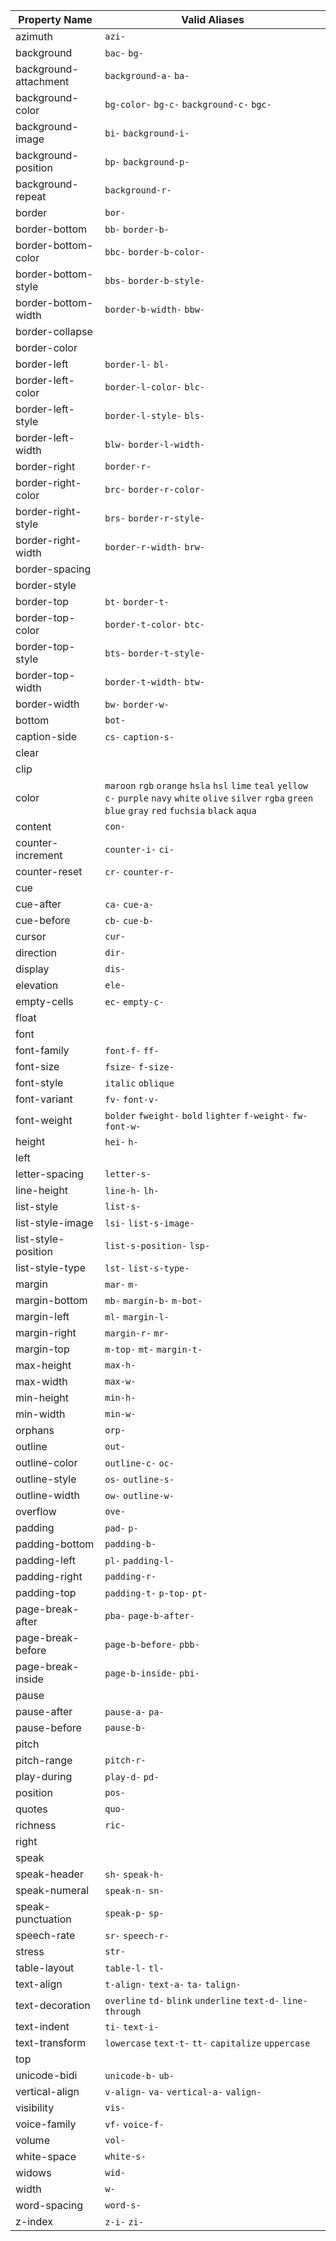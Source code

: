 | Property Name | Valid Aliases |
| --- | --- |
| azimuth | `azi-`  |
| background | `bac-` `bg-`  |
| background-attachment | `background-a-` `ba-`  |
| background-color | `bg-color-` `bg-c-` `background-c-` `bgc-`  |
| background-image | `bi-` `background-i-`  |
| background-position | `bp-` `background-p-`  |
| background-repeat | `background-r-`  |
| border | `bor-`  |
| border-bottom | `bb-` `border-b-`  |
| border-bottom-color | `bbc-` `border-b-color-`  |
| border-bottom-style | `bbs-` `border-b-style-`  |
| border-bottom-width | `border-b-width-` `bbw-`  |
| border-collapse |  |
| border-color |  |
| border-left | `border-l-` `bl-`  |
| border-left-color | `border-l-color-` `blc-`  |
| border-left-style | `border-l-style-` `bls-`  |
| border-left-width | `blw-` `border-l-width-`  |
| border-right | `border-r-`  |
| border-right-color | `brc-` `border-r-color-`  |
| border-right-style | `brs-` `border-r-style-`  |
| border-right-width | `border-r-width-` `brw-`  |
| border-spacing |  |
| border-style |  |
| border-top | `bt-` `border-t-`  |
| border-top-color | `border-t-color-` `btc-`  |
| border-top-style | `bts-` `border-t-style-`  |
| border-top-width | `border-t-width-` `btw-`  |
| border-width | `bw-` `border-w-`  |
| bottom | `bot-`  |
| caption-side | `cs-` `caption-s-`  |
| clear |  |
| clip |  |
| color | `maroon` `rgb` `orange` `hsla` `hsl` `lime` `teal` `yellow` `c-` `purple` `navy` `white` `olive` `silver` `rgba` `green` `blue` `gray` `red` `fuchsia` `black` `aqua`  |
| content | `con-`  |
| counter-increment | `counter-i-` `ci-`  |
| counter-reset | `cr-` `counter-r-`  |
| cue |  |
| cue-after | `ca-` `cue-a-`  |
| cue-before | `cb-` `cue-b-`  |
| cursor | `cur-`  |
| direction | `dir-`  |
| display | `dis-`  |
| elevation | `ele-`  |
| empty-cells | `ec-` `empty-c-`  |
| float |  |
| font |  |
| font-family | `font-f-` `ff-`  |
| font-size | `fsize-` `f-size-`  |
| font-style | `italic` `oblique`  |
| font-variant | `fv-` `font-v-`  |
| font-weight | `bolder` `fweight-` `bold` `lighter` `f-weight-` `fw-` `font-w-`  |
| height | `hei-` `h-`  |
| left |  |
| letter-spacing | `letter-s-`  |
| line-height | `line-h-` `lh-`  |
| list-style | `list-s-`  |
| list-style-image | `lsi-` `list-s-image-`  |
| list-style-position | `list-s-position-` `lsp-`  |
| list-style-type | `lst-` `list-s-type-`  |
| margin | `mar-` `m-`  |
| margin-bottom | `mb-` `margin-b-` `m-bot-`  |
| margin-left | `ml-` `margin-l-`  |
| margin-right | `margin-r-` `mr-`  |
| margin-top | `m-top-` `mt-` `margin-t-`  |
| max-height | `max-h-`  |
| max-width | `max-w-`  |
| min-height | `min-h-`  |
| min-width | `min-w-`  |
| orphans | `orp-`  |
| outline | `out-`  |
| outline-color | `outline-c-` `oc-`  |
| outline-style | `os-` `outline-s-`  |
| outline-width | `ow-` `outline-w-`  |
| overflow | `ove-`  |
| padding | `pad-` `p-`  |
| padding-bottom | `padding-b-`  |
| padding-left | `pl-` `padding-l-`  |
| padding-right | `padding-r-`  |
| padding-top | `padding-t-` `p-top-` `pt-`  |
| page-break-after | `pba-` `page-b-after-`  |
| page-break-before | `page-b-before-` `pbb-`  |
| page-break-inside | `page-b-inside-` `pbi-`  |
| pause |  |
| pause-after | `pause-a-` `pa-`  |
| pause-before | `pause-b-`  |
| pitch |  |
| pitch-range | `pitch-r-`  |
| play-during | `play-d-` `pd-`  |
| position | `pos-`  |
| quotes | `quo-`  |
| richness | `ric-`  |
| right |  |
| speak |  |
| speak-header | `sh-` `speak-h-`  |
| speak-numeral | `speak-n-` `sn-`  |
| speak-punctuation | `speak-p-` `sp-`  |
| speech-rate | `sr-` `speech-r-`  |
| stress | `str-`  |
| table-layout | `table-l-` `tl-`  |
| text-align | `t-align-` `text-a-` `ta-` `talign-`  |
| text-decoration | `overline` `td-` `blink` `underline` `text-d-` `line-through`  |
| text-indent | `ti-` `text-i-`  |
| text-transform | `lowercase` `text-t-` `tt-` `capitalize` `uppercase`  |
| top |  |
| unicode-bidi | `unicode-b-` `ub-`  |
| vertical-align | `v-align-` `va-` `vertical-a-` `valign-`  |
| visibility | `vis-`  |
| voice-family | `vf-` `voice-f-`  |
| volume | `vol-`  |
| white-space | `white-s-`  |
| widows | `wid-`  |
| width | `w-`  |
| word-spacing | `word-s-`  |
| z-index | `z-i-` `zi-`  |
